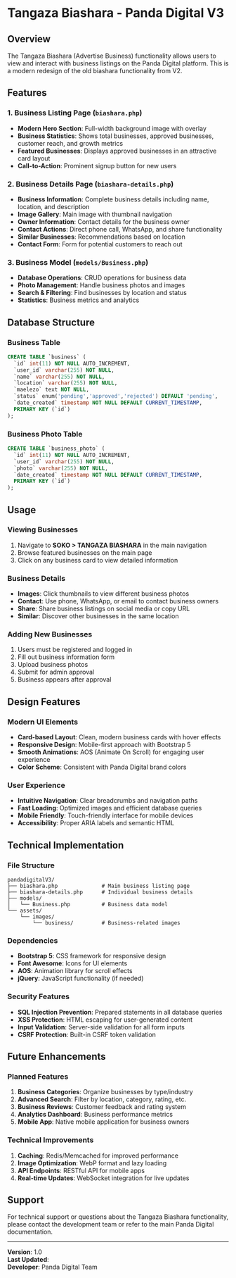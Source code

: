 # Tangaza Biashara - Panda Digital V3

## Overview
The Tangaza Biashara (Advertise Business) functionality allows users to view and interact with business listings on the Panda Digital platform. This is a modern redesign of the old biashara functionality from V2.

## Features

### 1. Business Listing Page (`biashara.php`)
- **Modern Hero Section**: Full-width background image with overlay
- **Business Statistics**: Shows total businesses, approved businesses, customer reach, and growth metrics
- **Featured Businesses**: Displays approved businesses in an attractive card layout
- **Call-to-Action**: Prominent signup button for new users

### 2. Business Details Page (`biashara-details.php`)
- **Business Information**: Complete business details including name, location, and description
- **Image Gallery**: Main image with thumbnail navigation
- **Owner Information**: Contact details for the business owner
- **Contact Actions**: Direct phone call, WhatsApp, and share functionality
- **Similar Businesses**: Recommendations based on location
- **Contact Form**: Form for potential customers to reach out

### 3. Business Model (`models/Business.php`)
- **Database Operations**: CRUD operations for business data
- **Photo Management**: Handle business photos and images
- **Search & Filtering**: Find businesses by location and status
- **Statistics**: Business metrics and analytics

## Database Structure

### Business Table
```sql
CREATE TABLE `business` (
  `id` int(11) NOT NULL AUTO_INCREMENT,
  `user_id` varchar(255) NOT NULL,
  `name` varchar(255) NOT NULL,
  `location` varchar(255) NOT NULL,
  `maelezo` text NOT NULL,
  `status` enum('pending','approved','rejected') DEFAULT 'pending',
  `date_created` timestamp NOT NULL DEFAULT CURRENT_TIMESTAMP,
  PRIMARY KEY (`id`)
);
```

### Business Photo Table
```sql
CREATE TABLE `business_photo` (
  `id` int(11) NOT NULL AUTO_INCREMENT,
  `user_id` varchar(255) NOT NULL,
  `photo` varchar(255) NOT NULL,
  `date_created` timestamp NOT NULL DEFAULT CURRENT_TIMESTAMP,
  PRIMARY KEY (`id`)
);
```

## Usage

### Viewing Businesses
1. Navigate to **SOKO > TANGAZA BIASHARA** in the main navigation
2. Browse featured businesses on the main page
3. Click on any business card to view detailed information

### Business Details
- **Images**: Click thumbnails to view different business photos
- **Contact**: Use phone, WhatsApp, or email to contact business owners
- **Share**: Share business listings on social media or copy URL
- **Similar**: Discover other businesses in the same location

### Adding New Businesses
1. Users must be registered and logged in
2. Fill out business information form
3. Upload business photos
4. Submit for admin approval
5. Business appears after approval

## Design Features

### Modern UI Elements
- **Card-based Layout**: Clean, modern business cards with hover effects
- **Responsive Design**: Mobile-first approach with Bootstrap 5
- **Smooth Animations**: AOS (Animate On Scroll) for engaging user experience
- **Color Scheme**: Consistent with Panda Digital brand colors

### User Experience
- **Intuitive Navigation**: Clear breadcrumbs and navigation paths
- **Fast Loading**: Optimized images and efficient database queries
- **Mobile Friendly**: Touch-friendly interface for mobile devices
- **Accessibility**: Proper ARIA labels and semantic HTML

## Technical Implementation

### File Structure
```
pandadigitalV3/
├── biashara.php              # Main business listing page
├── biashara-details.php      # Individual business details
├── models/
│   └── Business.php          # Business data model
└── assets/
    └── images/
        └── business/         # Business-related images
```

### Dependencies
- **Bootstrap 5**: CSS framework for responsive design
- **Font Awesome**: Icons for UI elements
- **AOS**: Animation library for scroll effects
- **jQuery**: JavaScript functionality (if needed)

### Security Features
- **SQL Injection Prevention**: Prepared statements in all database queries
- **XSS Protection**: HTML escaping for user-generated content
- **Input Validation**: Server-side validation for all form inputs
- **CSRF Protection**: Built-in CSRF token validation

## Future Enhancements

### Planned Features
1. **Business Categories**: Organize businesses by type/industry
2. **Advanced Search**: Filter by location, category, rating, etc.
3. **Business Reviews**: Customer feedback and rating system
4. **Analytics Dashboard**: Business performance metrics
5. **Mobile App**: Native mobile application for business owners

### Technical Improvements
1. **Caching**: Redis/Memcached for improved performance
2. **Image Optimization**: WebP format and lazy loading
3. **API Endpoints**: RESTful API for mobile apps
4. **Real-time Updates**: WebSocket integration for live updates

## Support

For technical support or questions about the Tangaza Biashara functionality, please contact the development team or refer to the main Panda Digital documentation.

---

**Version**: 1.0  
**Last Updated**: <?= date('Y-m-d') ?>  
**Developer**: Panda Digital Team

